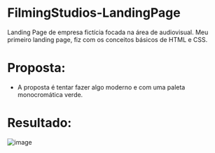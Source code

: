 # FilmingStudios-LandingPage
Landing Page de empresa fictícia focada na área de audiovisual.
Meu primeiro landing page, fiz com os conceitos básicos de HTML e CSS.

# Proposta:
- A proposta é tentar fazer algo moderno e com uma paleta monocromática verde.

# Resultado:
![image](https://user-images.githubusercontent.com/87674021/150626816-4c94886b-7aa6-4d99-899c-4131fb231390.png)

